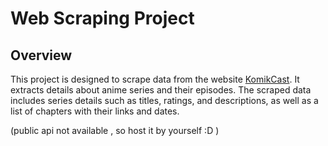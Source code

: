 # Web Scraping Project

## Overview

This project is designed to scrape data from the website [KomikCast](https://komikcast.cz/). It extracts details about anime series and their episodes. The scraped data includes series details such as titles, ratings, and descriptions, as well as a list of chapters with their links and dates.

(public api not available , so host it by yourself :D )
